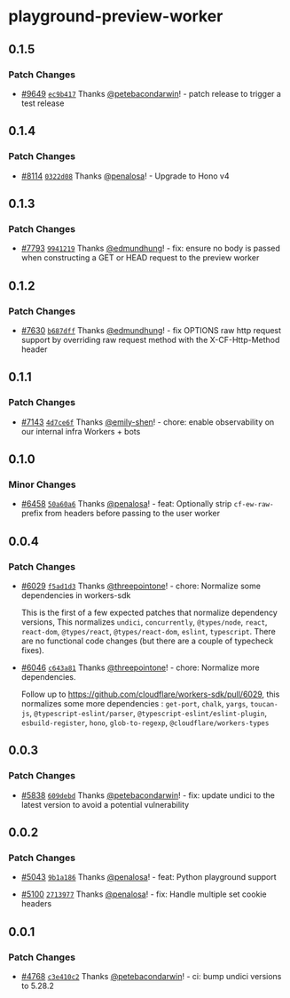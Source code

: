 # playground-preview-worker

## 0.1.5

### Patch Changes

- [#9649](https://github.com/cloudflare/workers-sdk/pull/9649) [`ec9b417`](https://github.com/cloudflare/workers-sdk/commit/ec9b417f8ed711e7b5044410e83d781f123a6a62) Thanks [@petebacondarwin](https://github.com/petebacondarwin)! - patch release to trigger a test release

## 0.1.4

### Patch Changes

- [#8114](https://github.com/cloudflare/workers-sdk/pull/8114) [`0322d08`](https://github.com/cloudflare/workers-sdk/commit/0322d085f634c1a0a12a59b4db293088d0cadb62) Thanks [@penalosa](https://github.com/penalosa)! - Upgrade to Hono v4

## 0.1.3

### Patch Changes

- [#7793](https://github.com/cloudflare/workers-sdk/pull/7793) [`9941219`](https://github.com/cloudflare/workers-sdk/commit/994121908de7b0537c06ed4f6bae6cb35d32521d) Thanks [@edmundhung](https://github.com/edmundhung)! - fix: ensure no body is passed when constructing a GET or HEAD request to the preview worker

## 0.1.2

### Patch Changes

- [#7630](https://github.com/cloudflare/workers-sdk/pull/7630) [`b687dff`](https://github.com/cloudflare/workers-sdk/commit/b687dffa7cf9f77e553f475d6a400c3560a360e9) Thanks [@edmundhung](https://github.com/edmundhung)! - fix OPTIONS raw http request support by overriding raw request method with the X-CF-Http-Method header

## 0.1.1

### Patch Changes

- [#7143](https://github.com/cloudflare/workers-sdk/pull/7143) [`4d7ce6f`](https://github.com/cloudflare/workers-sdk/commit/4d7ce6fd9fc80a0920a97dae14726c79012337b1) Thanks [@emily-shen](https://github.com/emily-shen)! - chore: enable observability on our internal infra Workers + bots

## 0.1.0

### Minor Changes

- [#6458](https://github.com/cloudflare/workers-sdk/pull/6458) [`50a60a6`](https://github.com/cloudflare/workers-sdk/commit/50a60a69ee66499759d2f04459c1d182689efa64) Thanks [@penalosa](https://github.com/penalosa)! - feat: Optionally strip `cf-ew-raw-` prefix from headers before passing to the user worker

## 0.0.4

### Patch Changes

- [#6029](https://github.com/cloudflare/workers-sdk/pull/6029) [`f5ad1d3`](https://github.com/cloudflare/workers-sdk/commit/f5ad1d3e562ce63b59f6ab136f1cdd703605bca4) Thanks [@threepointone](https://github.com/threepointone)! - chore: Normalize some dependencies in workers-sdk

  This is the first of a few expected patches that normalize dependency versions, This normalizes `undici`, `concurrently`, `@types/node`, `react`, `react-dom`, `@types/react`, `@types/react-dom`, `eslint`, `typescript`. There are no functional code changes (but there are a couple of typecheck fixes).

- [#6046](https://github.com/cloudflare/workers-sdk/pull/6046) [`c643a81`](https://github.com/cloudflare/workers-sdk/commit/c643a8193a3c0739b33d3c0072ae716bc8f1565b) Thanks [@threepointone](https://github.com/threepointone)! - chore: Normalize more dependencies.

  Follow up to https://github.com/cloudflare/workers-sdk/pull/6029, this normalizes some more dependencies : `get-port`, `chalk`, `yargs`, `toucan-js`, `@typescript-eslint/parser`, `@typescript-eslint/eslint-plugin`, `esbuild-register`, `hono`, `glob-to-regexp`, `@cloudflare/workers-types`

## 0.0.3

### Patch Changes

- [#5838](https://github.com/cloudflare/workers-sdk/pull/5838) [`609debd`](https://github.com/cloudflare/workers-sdk/commit/609debdf744569278a050070846e420ffbfac161) Thanks [@petebacondarwin](https://github.com/petebacondarwin)! - fix: update undici to the latest version to avoid a potential vulnerability

## 0.0.2

### Patch Changes

- [#5043](https://github.com/cloudflare/workers-sdk/pull/5043) [`9b1a186`](https://github.com/cloudflare/workers-sdk/commit/9b1a18609753bf0ac87dc4ba3bd3c8d3600c4517) Thanks [@penalosa](https://github.com/penalosa)! - feat: Python playground support

- [#5100](https://github.com/cloudflare/workers-sdk/pull/5100) [`2713977`](https://github.com/cloudflare/workers-sdk/commit/27139771cc5463da42df78c7f560a6004aac5db1) Thanks [@penalosa](https://github.com/penalosa)! - fix: Handle multiple set cookie headers

## 0.0.1

### Patch Changes

- [#4768](https://github.com/cloudflare/workers-sdk/pull/4768) [`c3e410c2`](https://github.com/cloudflare/workers-sdk/commit/c3e410c2797f5c59b9ea0f63c20feef643366df2) Thanks [@petebacondarwin](https://github.com/petebacondarwin)! - ci: bump undici versions to 5.28.2
